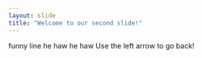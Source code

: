 ```yaml
---
layout: slide
title: "Welcome to our second slide!"
---
```

funny line he haw he haw 
Use the left arrow to go back!
